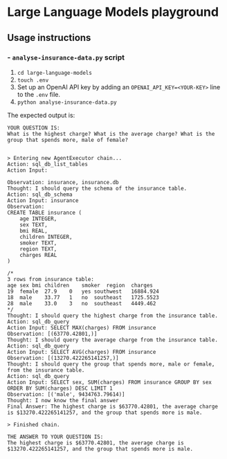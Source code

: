 # Large Language Models playground 

## Usage instructions

### - `analyse-insurance-data.py` script

1. `cd large-language-models`
2. `touch .env`
3. Set up an OpenAI API key by adding an `OPENAI_API_KEY=<YOUR-KEY>` line to the `.env` file.
4. `python analyse-insurance-data.py`

The expected output is:

```text
YOUR QUESTION IS:
What is the highest charge? What is the average charge? What is the group that spends more, male of female?


> Entering new AgentExecutor chain...
Action: sql_db_list_tables
Action Input:

Observation: insurance, insurance.db
Thought: I should query the schema of the insurance table.
Action: sql_db_schema
Action Input: insurance
Observation: 
CREATE TABLE insurance (
	age INTEGER, 
	sex TEXT, 
	bmi REAL, 
	children INTEGER, 
	smoker TEXT, 
	region TEXT, 
	charges REAL
)

/*
3 rows from insurance table:
age	sex	bmi	children	smoker	region	charges
19	female	27.9	0	yes	southwest	16884.924
18	male	33.77	1	no	southeast	1725.5523
28	male	33.0	3	no	southeast	4449.462
*/
Thought: I should query the highest charge from the insurance table.
Action: sql_db_query
Action Input: SELECT MAX(charges) FROM insurance
Observation: [(63770.42801,)]
Thought: I should query the average charge from the insurance table.
Action: sql_db_query
Action Input: SELECT AVG(charges) FROM insurance
Observation: [(13270.422265141257,)]
Thought: I should query the group that spends more, male or female, from the insurance table.
Action: sql_db_query
Action Input: SELECT sex, SUM(charges) FROM insurance GROUP BY sex ORDER BY SUM(charges) DESC LIMIT 1
Observation: [('male', 9434763.79614)]
Thought: I now know the final answer
Final Answer: The highest charge is $63770.42801, the average charge is $13270.422265141257, and the group that spends more is male.

> Finished chain.

THE ANSWER TO YOUR QUESTION IS:
The highest charge is $63770.42801, the average charge is $13270.422265141257, and the group that spends more is male.
```
